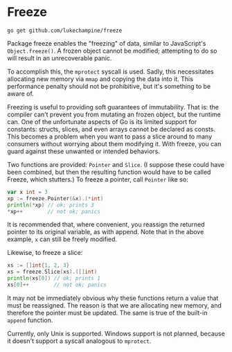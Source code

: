 Freeze
======

```
go get github.com/lukechampine/freeze
```

Package freeze enables the "freezing" of data, similar to JavaScript's
`Object.freeze()`. A frozen object cannot be modified; attempting to do so
will result in an unrecoverable panic.

To accomplish this, the `mprotect` syscall is used. Sadly, this necessitates
allocating new memory via `mmap` and copying the data into it. This
performance penalty should not be prohibitive, but it's something to be aware
of.

Freezing is useful to providing soft guarantees of immutability. That is: the
compiler can't prevent you from mutating an frozen object, but the runtime
can. One of the unfortunate aspects of Go is its limited support for
constants: structs, slices, and even arrays cannot be declared as consts. This
becomes a problem when you want to pass a slice around to many consumers
without worrying about them modifying it. With freeze, you can guard against
these unwanted or intended behaviors.

Two functions are provided: `Pointer` and `Slice`. (I suppose these could have
been combined, but then the resulting function would have to be called Freeze,
which stutters.) To freeze a pointer, call `Pointer` like so:

```go
var x int = 3
xp := freeze.Pointer(&x).(*int)
println(*xp) // ok; prints 3
*xp++        // not ok; panics
```

It is recommended that, where convenient, you reassign the returned pointer to
its original variable, as with append. Note that in the above example, `x` can
still be freely modified.

Likewise, to freeze a slice:

```go
xs := []int{1, 2, 3}
xs = freeze.Slice(xs).([]int)
println(xs[0]) // ok; prints 1
xs[0]++        // not ok; panics
```

It may not be immediately obvious why these functions return a value that must
be reassigned. The reason is that we are allocating new memory, and therefore
the pointer must be updated. The same is true of the built-in `append`
function.

Currently, only Unix is supported. Windows support is not planned, because it
doesn't support a syscall analogous to `mprotect`.
